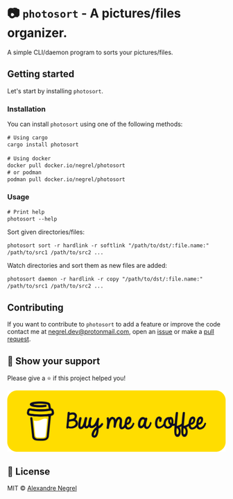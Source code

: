 # :camera: `photosort` - A pictures/files organizer.

A simple CLI/daemon program to sorts your pictures/files.

## Getting started

Let's start by installing `photosort`.

### Installation

You can install `photosort` using one of the following methods:

```shell
# Using cargo
cargo install photosort

# Using docker
docker pull docker.io/negrel/photosort
# or podman
podman pull docker.io/negrel/photosort
```

### Usage

```shell
# Print help
photosort --help
```

Sort given directories/files:

```shell
photosort sort -r hardlink -r softlink "/path/to/dst/:file.name:" /path/to/src1 /path/to/src2 ...
```

Watch directories and sort them as new files are added:
```shell
photosort daemon -r hardlink -r copy "/path/to/dst/:file.name:" /path/to/src1 /path/to/src2 ...
```

## Contributing

If you want to contribute to `photosort` to add a feature or improve the code contact
me at [negrel.dev@protonmail.com](mailto:negrel.dev@protonmail.com), open an
[issue](https://github.com/negrel/photosort/issues) or make a
[pull request](https://github.com/negrel/photosort/pulls).

## :stars: Show your support

Please give a :star: if this project helped you!

[![buy me a coffee](.github/images/bmc-button.png)](https://www.buymeacoffee.com/negrel)

## :scroll: License

MIT © [Alexandre Negrel](https://www.negrel.dev/)
